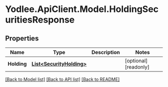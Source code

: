 # Yodlee.ApiClient.Model.HoldingSecuritiesResponse

## Properties

Name | Type | Description | Notes
------------ | ------------- | ------------- | -------------
**Holding** | [**List&lt;SecurityHolding&gt;**](SecurityHolding.md) |  | [optional] [readonly] 

[[Back to Model list]](../README.md#documentation-for-models) [[Back to API list]](../README.md#documentation-for-api-endpoints) [[Back to README]](../README.md)

